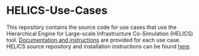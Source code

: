 # HELICS-Use-Cases

This repository contains the source code for use cases that use the Hierarchical Engine for Large-scale Infrastructure Co-Simulation (HELICS) tool. [Documentation and instructions](https://gmlc-tdc.github.io/HELICS-Use-Cases/index.html) are provided for each use case. HELICS source repository and installation instructions can be found [here](https://github.com/GMLC-TDC/HELICS/).
